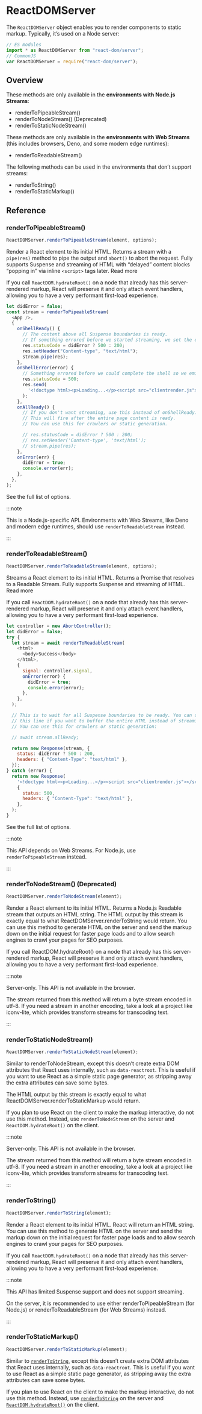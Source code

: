 # ReactDOMServer

The `ReactDOMServer` object enables you to render components to static markup.
Typically, it’s used on a Node server:

```js
// ES modules
import * as ReactDOMServer from "react-dom/server";
// CommonJS
var ReactDOMServer = require("react-dom/server");
```

## Overview

These methods are only available in the **environments with Node.js Streams**:

- renderToPipeableStream()
- renderToNodeStream() (Deprecated)
- renderToStaticNodeStream()

These methods are only available in the **environments with Web Streams** (this
includes browsers, Deno, and some modern edge runtimes):

- renderToReadableStream()

The following methods can be used in the environments that don’t support
streams:

- renderToString()
- renderToStaticMarkup()

## Reference

### renderToPipeableStream()

```js
ReactDOMServer.renderToPipeableStream(element, options);
```

Render a React element to its initial HTML. Returns a stream with a `pipe(res)`
method to pipe the output and `abort()` to abort the request. Fully supports
Suspense and streaming of HTML with “delayed” content blocks “popping in” via
inline `<script>` tags later. Read more

If you call `ReactDOM.hydrateRoot()` on a node that already has this
server-rendered markup, React will preserve it and only attach event handlers,
allowing you to have a very performant first-load experience.

```js
let didError = false;
const stream = renderToPipeableStream(
  <App />,
  {
    onShellReady() {
      // The content above all Suspense boundaries is ready.
      // If something errored before we started streaming, we set the error code appropriately.
      res.statusCode = didError ? 500 : 200;
      res.setHeader("Content-type", "text/html");
      stream.pipe(res);
    },
    onShellError(error) {
      // Something errored before we could complete the shell so we emit an alternative shell.
      res.statusCode = 500;
      res.send(
        '<!doctype html><p>Loading...</p><script src="clientrender.js"></script>',
      );
    },
    onAllReady() {
      // If you don't want streaming, use this instead of onShellReady.
      // This will fire after the entire page content is ready.
      // You can use this for crawlers or static generation.

      // res.statusCode = didError ? 500 : 200;
      // res.setHeader('Content-type', 'text/html');
      // stream.pipe(res);
    },
    onError(err) {
      didError = true;
      console.error(err);
    },
  },
);
```

See the full list of options.

:::note

This is a Node.js-specific API. Environments with Web Streams, like Deno and
modern edge runtimes, should use `renderToReadableStream` instead.

:::

### renderToReadableStream()

```js
ReactDOMServer.renderToReadableStream(element, options);
```

Streams a React element to its initial HTML. Returns a Promise that resolves to
a Readable Stream. Fully supports Suspense and streaming of HTML. Read more

If you call `ReactDOM.hydrateRoot()` on a node that already has this
server-rendered markup, React will preserve it and only attach event handlers,
allowing you to have a very performant first-load experience.

```js
let controller = new AbortController();
let didError = false;
try {
  let stream = await renderToReadableStream(
    <html>
      <body>Success</body>
    </html>,
    {
      signal: controller.signal,
      onError(error) {
        didError = true;
        console.error(error);
      },
    },
  );

  // This is to wait for all Suspense boundaries to be ready. You can uncomment
  // this line if you want to buffer the entire HTML instead of streaming it.
  // You can use this for crawlers or static generation:

  // await stream.allReady;

  return new Response(stream, {
    status: didError ? 500 : 200,
    headers: { "Content-Type": "text/html" },
  });
} catch (error) {
  return new Response(
    '<!doctype html><p>Loading...</p><script src="clientrender.js"></script>',
    {
      status: 500,
      headers: { "Content-Type": "text/html" },
    },
  );
}
```

See the full list of options.

:::note

This API depends on Web Streams. For Node.js, use `renderToPipeableStream`
instead.

:::

### renderToNodeStream() (Deprecated)

```js
ReactDOMServer.renderToNodeStream(element);
```

Render a React element to its initial HTML. Returns a Node.js Readable stream
that outputs an HTML string. The HTML output by this stream is exactly equal to
what ReactDOMServer.renderToString would return. You can use this method to
generate HTML on the server and send the markup down on the initial request for
faster page loads and to allow search engines to crawl your pages for SEO
purposes.

If you call ReactDOM.hydrateRoot() on a node that already has this
server-rendered markup, React will preserve it and only attach event handlers,
allowing you to have a very performant first-load experience.

:::note

Server-only. This API is not available in the browser.

The stream returned from this method will return a byte stream encoded in utf-8.
If you need a stream in another encoding, take a look at a project like
iconv-lite, which provides transform streams for transcoding text.

:::

### renderToStaticNodeStream()

```js
ReactDOMServer.renderToStaticNodeStream(element);
```

Similar to renderToNodeStream, except this doesn’t create extra DOM attributes
that React uses internally, such as `data-reactroot`. This is useful if you want
to use React as a simple static page generator, as stripping away the extra
attributes can save some bytes.

The HTML output by this stream is exactly equal to what
ReactDOMServer.renderToStaticMarkup would return.

If you plan to use React on the client to make the markup interactive, do not
use this method. Instead, use `renderToNodeStream` on the server and
`ReactDOM.hydrateRoot()` on the client.

:::note

Server-only. This API is not available in the browser.

The stream returned from this method will return a byte stream encoded in utf-8.
If you need a stream in another encoding, take a look at a project like
iconv-lite, which provides transform streams for transcoding text.

:::

### renderToString()

```js
ReactDOMServer.renderToString(element);
```

Render a React element to its initial HTML. React will return an HTML string.
You can use this method to generate HTML on the server and send the markup down
on the initial request for faster page loads and to allow search engines to
crawl your pages for SEO purposes.

If you call `ReactDOM.hydrateRoot()` on a node that already has this
server-rendered markup, React will preserve it and only attach event handlers,
allowing you to have a very performant first-load experience.

:::note

This API has limited Suspense support and does not support streaming.

On the server, it is recommended to use either renderToPipeableStream (for
Node.js) or renderToReadableStream (for Web Streams) instead.

:::

### renderToStaticMarkup()

```js
ReactDOMServer.renderToStaticMarkup(element);
```

Similar to [`renderToString`](#rendertostring), except this doesn’t create extra
DOM attributes that React uses internally, such as `data-reactroot`. This is
useful if you want to use React as a simple static page generator, as stripping
away the extra attributes can save some bytes.

If you plan to use React on the client to make the markup interactive, do not
use this method. Instead, use [`renderToString`](#rendertostring) on the server
and [`ReactDOM.hydrateRoot()`](./react-dom-client#hydrateroot) on the client.
